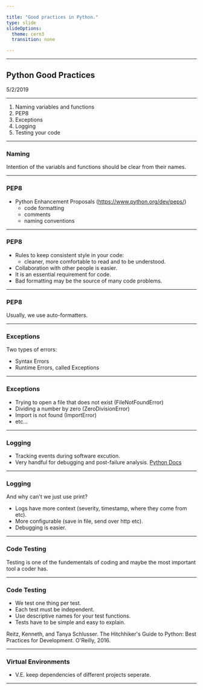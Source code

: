 ```yaml
---

title: "Good practices in Python."
type: slide
slideOptions:
  theme: cern3
  transition: none

---
```


---

## Python Good Practices

5/2/2019

---

1. Naming variables and functions
2. PEP8
3. Exceptions
4. Logging
5. Testing your code

---

### Naming

Intention of the variabls and functions should be clear from their names.

---

### PEP8
- Python Enhancement Proposals
(https://www.python.org/dev/peps/)
    - code formatting
    - comments
    - naming conventions

---

### PEP8

- Rules to keep consistent style in your code:
  - cleaner, more comfortable to read and to be understood.
- Collaboration with other people is easier.
- It is an essential requirement for code. 
- Bad formatting may be the source of many code problems.

---

### PEP8

Usually, we use auto-formatters.

---

### Exceptions
 
Two types of errors:
- Syntax Errors
- Runtime Errors, called Exceptions

---

### Exceptions

- Trying to open a file that does not exist (FileNotFoundError)
- Dividing a number by zero (ZeroDivisionError)
- Import is not found (ImportError)
- etc...

---

### Logging
- Tracking events during software excution.
- Very handful for debugging and post-failure analysis.
[Python Docs](https://docs.python.org/3/howto/logging.html)


---

### Logging
And why can't we just use print?

- Logs have more context (severity, timestamp, where they come from etc).
- More configurable (save in file, send over http etc).
- Debugging is easier.

---

### Code Testing
 Testing is one of the fundementals of coding and maybe the most important
 tool a coder has.

---

### Code Testing

- We test one thing per test.
- Each test must be independent.
- Use descriptive names for your test functions.
- Tests have to be simple and easy to explain.

Reitz, Kenneth, and Tanya Schlusser. The Hitchhiker's Guide to Python: Best Practices for Development. O'Reilly, 2016.

---

### Virtual Environments

- V.E. keep dependencies of different projects seperate.

---



